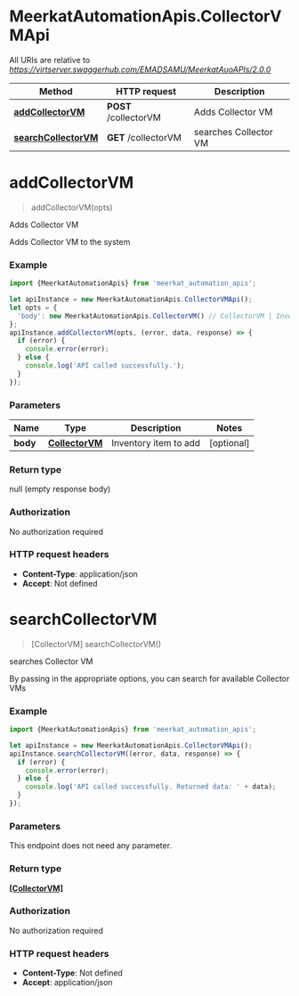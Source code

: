 # MeerkatAutomationApis.CollectorVMApi

All URIs are relative to *https://virtserver.swaggerhub.com/EMADSAMU/MeerkatAuoAPIs/2.0.0*

Method | HTTP request | Description
------------- | ------------- | -------------
[**addCollectorVM**](CollectorVMApi.md#addCollectorVM) | **POST** /collectorVM | Adds Collector VM
[**searchCollectorVM**](CollectorVMApi.md#searchCollectorVM) | **GET** /collectorVM | searches Collector VM

<a name="addCollectorVM"></a>
# **addCollectorVM**
> addCollectorVM(opts)

Adds Collector VM

Adds Collector VM to the system

### Example
```javascript
import {MeerkatAutomationApis} from 'meerkat_automation_apis';

let apiInstance = new MeerkatAutomationApis.CollectorVMApi();
let opts = { 
  'body': new MeerkatAutomationApis.CollectorVM() // CollectorVM | Inventory item to add
};
apiInstance.addCollectorVM(opts, (error, data, response) => {
  if (error) {
    console.error(error);
  } else {
    console.log('API called successfully.');
  }
});
```

### Parameters

Name | Type | Description  | Notes
------------- | ------------- | ------------- | -------------
 **body** | [**CollectorVM**](CollectorVM.md)| Inventory item to add | [optional] 

### Return type

null (empty response body)

### Authorization

No authorization required

### HTTP request headers

 - **Content-Type**: application/json
 - **Accept**: Not defined

<a name="searchCollectorVM"></a>
# **searchCollectorVM**
> [CollectorVM] searchCollectorVM()

searches Collector VM

By passing in the appropriate options, you can search for available Collector VMs 

### Example
```javascript
import {MeerkatAutomationApis} from 'meerkat_automation_apis';

let apiInstance = new MeerkatAutomationApis.CollectorVMApi();
apiInstance.searchCollectorVM((error, data, response) => {
  if (error) {
    console.error(error);
  } else {
    console.log('API called successfully. Returned data: ' + data);
  }
});
```

### Parameters
This endpoint does not need any parameter.

### Return type

[**[CollectorVM]**](CollectorVM.md)

### Authorization

No authorization required

### HTTP request headers

 - **Content-Type**: Not defined
 - **Accept**: application/json

